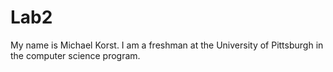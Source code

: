 # Lab2 

My name is Michael Korst. I am a freshman at the University of Pittsburgh in the computer science program.
